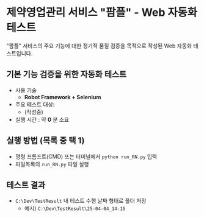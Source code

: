 
# 제약영업관리 서비스 "팜플" - Web 자동화 테스트 
"팜플" 서비스의 주요 기능에 대한 정기적 품질 검증을 목적으로 작성된 Web 자동화 테스트입니다.

## 기본 기능 검증을 위한 자동화 테스트 
- 사용 기술
  - **Robot Framework + Selenium**
- 주요 테스트 대상:  
  - (작성중)
- 실행 시간 : 약 **0** 분 소요  

## 실행 방법 (목록 중 택 1)
- 명령 프롬프트(CMD) 또는 터미널에서 `python run_RN.py` 입력
- 파일목록의 `run_RN.py` 파일 실행

## 테스트 결과
- `C:\Dev\TestResult` 내 테스트 수행 날짜 형태로 폴더 저장
    - 예시) `C:\Dev\TestResult\25-04-04_14-15`
